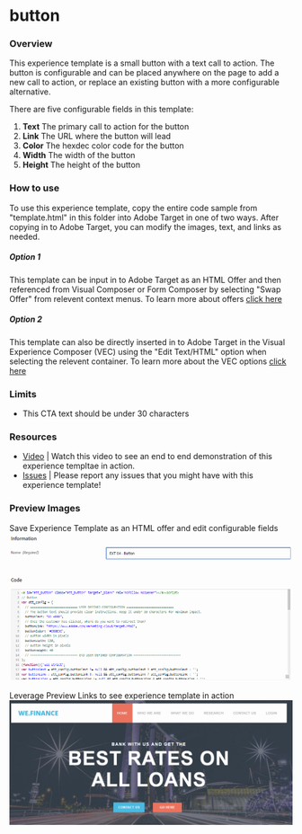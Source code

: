 # button

### Overview
This experience template is a small button with a text call to action. The button is configurable and can be placed anywhere on the page to add a new call to action, or replace an existing button with a more configurable alternative. 

There are five configurable fields in this template:
1. **Text** The primary call to action for the button
1. **Link** The URL where the button will lead
1. **Color** The hexdec color code for the button
1. **Width** The width of the button
1. **Height**  The height of the button

### How to use
To use this experience template, copy the entire code sample from "template.html" in this folder into Adobe Target in one of two ways. After copying in to Adobe Target, you can modify the images, text, and links as needed.

##### Option 1
This template can be input in to Adobe Target as an HTML Offer and then referenced from Visual Composer or Form Composer by selecting "Swap Offer" from relevent context menus.  To learn more about offers [click here](https://marketing.adobe.com/resources/help/en_US/target/target/c_manage_content.html)

##### Option 2
This template can also be directly inserted in to Adobe Target in the Visual Experience Composer (VEC) using the "Edit Text/HTML" option when selecting the relevent container. To learn more about the VEC options [click here](https://marketing.adobe.com/resources/help/en_US/target/target/r_viztarget_options.html)

### Limits
* This CTA text should be under 30 characters

### Resources
* [Video](TBD) | Watch this video to see an end to end demonstration of this experience templtae in action. 
* [Issues](https://github.com/Adobe-Marketing-Cloud/target-experience-templates/issues) | Please report any issues that you might have with this experience template! 

### Preview Images
Save Experience Template as an HTML offer and edit configurable fields
![Screenshot 1](https://raw.githubusercontent.com/Adobe-Marketing-Cloud/target-experience-templates/master/button/ext04a.png)


Leverage Preview Links to see experience template in action
![Screenshot 2](https://raw.githubusercontent.com/Adobe-Marketing-Cloud/target-experience-templates/master/button/ext04b.png)

